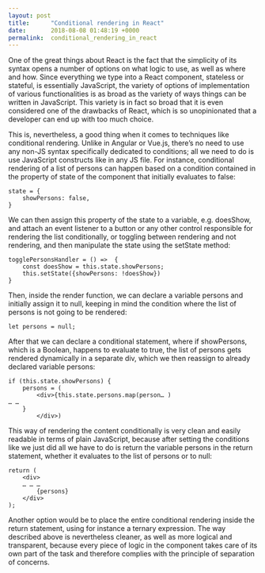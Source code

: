 ```yaml
---
layout: post
title:      "Conditional rendering in React"
date:       2018-08-08 01:48:19 +0000
permalink:  conditional_rendering_in_react
---
```



One of the great things about React is the fact that the simplicity of its syntax opens a number of options on what logic to use, as well as where and how. Since everything we type into a React component, stateless or stateful, is essentially JavaScript, the variety of options of implementation of various functionalities is as broad as the variety of ways things can be written in JavaScript. This variety is in fact so broad that it is even considered one of the drawbacks of React, which is so unopinionated that a developer can end up with too much choice. 

This is, nevertheless, a good thing when it comes to techniques like conditional rendering. Unlike in Angular or Vue.js, there’s no need to use any non-JS syntax specifically dedicated to conditions; all we need to do is use JavaScript constructs like in any JS file. For instance, conditional rendering of a list of persons can happen based on a condition contained in the property of state of the component that initially evaluates to false: 

```
state = {
    showPersons: false,
}
```

We can then assign this property of the state to a variable, e.g. doesShow, and attach an event listener to a button or any other control responsible for rendering the list conditionally, or toggling between rendering and not rendering, and then manipulate the state using the setState method: 

```
togglePersonsHandler = () =>  {
    const doesShow = this.state.showPersons;
    this.setState({showPersons: !doesShow})
} 
```

Then, inside the render function, we can declare a variable persons and initially assign it to null, keeping in mind the condition where the list of persons is not going to be rendered: 

```
let persons = null;
```

After that we can declare a conditional statement, where if showPersons, which is a Boolean, happens to evaluate to true, the list of persons gets rendered dynamically in a separate div, which we then reassign to already declared variable persons: 

```
if (this.state.showPersons) {
    persons = (
        <div>{this.state.persons.map(person… ) 
… … 
    }
        </div>) 
```

This way of rendering the content conditionally is very clean and easily readable in terms of plain JavaScript, because after setting the conditions like we just did all we have to do is return the variable persons in the return statement, whether it evaluates to the list of persons or to null: 

```
return (
    <div>
    … … … 
        {persons} 
    </div> 
);
```

Another option would be to place the entire conditional rendering inside the return statement, using for instance a ternary expression. The way described above is nevertheless cleaner, as well as more logical and transparent, because every piece of logic in the component takes care of its own part of the task and therefore complies with the principle of separation of concerns. 

